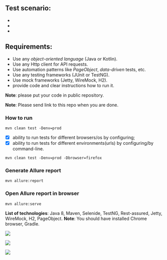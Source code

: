 ## Test scenario:
- 
- 
-  
    
## Requirements:
- Use any *object-oriented language* (Java or Kotlin).
- Use any Http client for API requests.
- Use automation patterns like *PageObject*, *data-driven* tests, etc.
- Use any testing frameworks (JUnit or TestNG). 
- Use mock frameworks (Jetty, WireMock, H2). 
- provide code and clear instructions how to run it.

**Note**: please put your code in public repository.

**Note**: Please send link to this repo when you are done.

### How to run

```mvn clean test -Denv=prod```


- [x] ability to run tests for different browsers/os by configuring;
- [x] ability to run tests for different environments(urls) by configuring/by command-line.

```mvn clean test -Denv=prod -Dbrowser=firefox``` 

### Generate Allure report 

```mvn allure:report```

### Open Allure report in browser

```mvn allure:serve```

**List of technologies**: Java 8, Maven, Selenide, TestNG, Rest-assured, Jetty, WireMock, H2, PageObject.
**Note**: You should have installed Chrome browser, Gradle.

![](https://d.radikal.ru/d01/1909/39/adb6d7514223.png)

![](https://a.radikal.ru/a41/1909/17/b59769e8b755.png)

![](https://a.radikal.ru/a04/1909/2c/11976e3a38b0.png)

